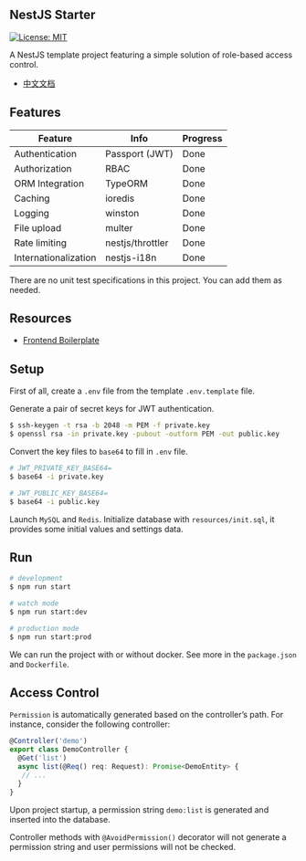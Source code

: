 ## NestJS Starter

[![License: MIT](https://img.shields.io/badge/License-MIT-green.svg)](https://opensource.org/licenses/MIT)

A NestJS template project featuring a simple solution of role-based access control.

- [中文文档](README.md)  


## Features

| Feature              | Info             | Progress |
| -------------------- | ---------------- | -------- |
| Authentication       | Passport (JWT)   | Done     |
| Authorization        | RBAC             | Done     |
| ORM Integration      | TypeORM          | Done     |
| Caching              | ioredis          | Done     |
| Logging              | winston          | Done     |
| File upload          | multer           | Done     |
| Rate limiting        | nestjs/throttler | Done     |
| Internationalization | nestjs-i18n      | Done     |

There are no unit test specifications in this project. You can add them as needed.

## Resources

- [Frontend Boilerplate](https://github.com/gaosong886/react-antd-starter)

## Setup

First of all, create a `.env` file from the template `.env.template` file.

Generate a pair of secret keys for JWT authentication.

```bash
$ ssh-keygen -t rsa -b 2048 -m PEM -f private.key
$ openssl rsa -in private.key -pubout -outform PEM -out public.key
```

Convert the key files to `base64` to fill in `.env` file.

```bash
# JWT_PRIVATE_KEY_BASE64=
$ base64 -i private.key

# JWT_PUBLIC_KEY_BASE64=
$ base64 -i public.key
```

Launch `MySQL` and `Redis`. Initialize database with `resources/init.sql`, it provides some initial values and settings data.

## Run

```bash
# development
$ npm run start

# watch mode
$ npm run start:dev

# production mode
$ npm run start:prod
```

We can run the project with or without docker. See more in the `package.json` and `Dockerfile`.

## Access Control

`Permission` is automatically generated based on the controller’s path. For instance, consider the following controller:

```Typescript
@Controller('demo')
export class DemoController {
  @Get('list')
  async list(@Req() req: Request): Promise<DemoEntity> {
   // ...
  }
}
```

Upon project startup, a permission string `demo:list` is generated and inserted into the database.

Controller methods with `@AvoidPermission()` decorator will not generate a permission string and user permissions will not be checked.
